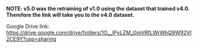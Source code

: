 **NOTE: v5.0 was the retraining of v1.0 using the dataset that trained v4.0. Therefore the link will take you to the v4.0 dataset.**

Google Drive link:
https://drive.google.com/drive/folders/1O__lPyLZM_GmVRfLWrWhQ9W92VI2CE9Y?usp=sharing